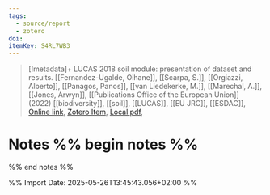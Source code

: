 ```yaml
---
tags:
  - source/report
  - zotero
doi: 
itemKey: S4RL7WB3
---
```

>[!metadata]+
> LUCAS 2018 soil module: presentation of dataset and results.
> [[Fernandez-Ugalde, Oihane]], [[Scarpa, S.]], [[Orgiazzi, Alberto]], [[Panagos, Panos]], [[van Liedekerke, M.]], [[Marechal, A.]], [[Jones, Arwyn]], 
> [[Publications Office of the European Union]] (2022)
> [[biodiversity]], [[soil]], [[LUCAS]], [[EU JRC]], [[ESDAC]], 
> [Online link](https://data.europa.eu/doi/10.2760/215013), [Zotero Item](zotero://select/library/items/S4RL7WB3), [Local pdf](file://C:/Users/aburg/Documents/references/zotero/storage/Q62H4G9E/EuropeanCommission.JointResearchCentre.2022_LUCAS2018.pdf), 

# Notes %% begin notes %%
%% end notes %%




%% Import Date: 2025-05-26T13:45:43.056+02:00 %%
